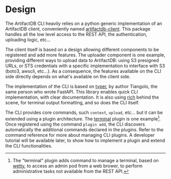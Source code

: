 # Design

The ArtifactDB CLI heavily relies on a python generic implementation of an ArtifactDB client, conveniently named
[artifactdb-client](https://github.com/artifactdb/artifactdb-client). This package handles all the low level access
to the REST API, the authentication, uploading logic, etc...

The client itself is based on a design allowing different components to be registered and add more features. The
uploader component is one example, providing different ways to upload data to ArtifactDB: using S3 presigned URLs, or
STS credentials with a specific implementation to interface with S3 (boto3, awscli, etc...). As a consequence, the
features available on the CLI side directly depends on what's available on the client side.

The implementation of the CLI is based on [typer](https://typer.tiangolo.com/), by author Tiangolo, the same person who
wrote FastAPI. This library enables quick CLI implementation, with clear documentation. It is also using
[rich](https://github.com/Textualize/rich) behind the scene, for terminal output formatting, and so does the CLI itself.

The CLI provides core commands, such `context`, `upload`, etc... but it can be extended using a plugin architecture. The
[terminal](https://github.com/artifactdb/artifactdb-cli-terminal) plugin is one example[^1]. Once registered using
the command `plugin add`, the CLI discovers automatically the additional commands declared in the plugins. Refer to the
command reference for more about managing CLI plugins. A developer tutorial will be available later, to show how to
implement a plugin and extend the CLI functionalities.

[^1]: The "terminal" plugin adds command to manage a terminal, based on [wetty](https://github.com/butlerx/wetty), to
  access an admin pod from a web brower, to perform administrative tasks not available from the REST API.

